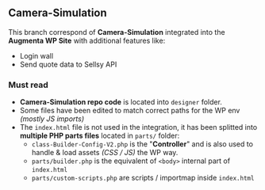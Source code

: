 ## Camera-Simulation
This branch correspond of **Camera-Simulation** integrated into the **Augmenta WP Site** with additional features like:
- Login wall
- Send quote data to Sellsy API

### Must read
- **Camera-Simulation repo code** is located into `designer` folder.
- Some files have been edited to match correct paths for the WP env *(mostly JS imports)*
- The `index.html` file is not used in the integration, it has been splitted into **multiple PHP parts files** located in `parts/` folder:
  - `class-Builder-Config-V2.php` is the "**Controller**" and is also used to handle & load assets *(CSS / JS)* the WP way.
  - `parts/builder.php` is the equivalent of `<body>` internal part of `index.html`
  - `parts/custom-scripts.php` are scripts / importmap inside `index.html`
